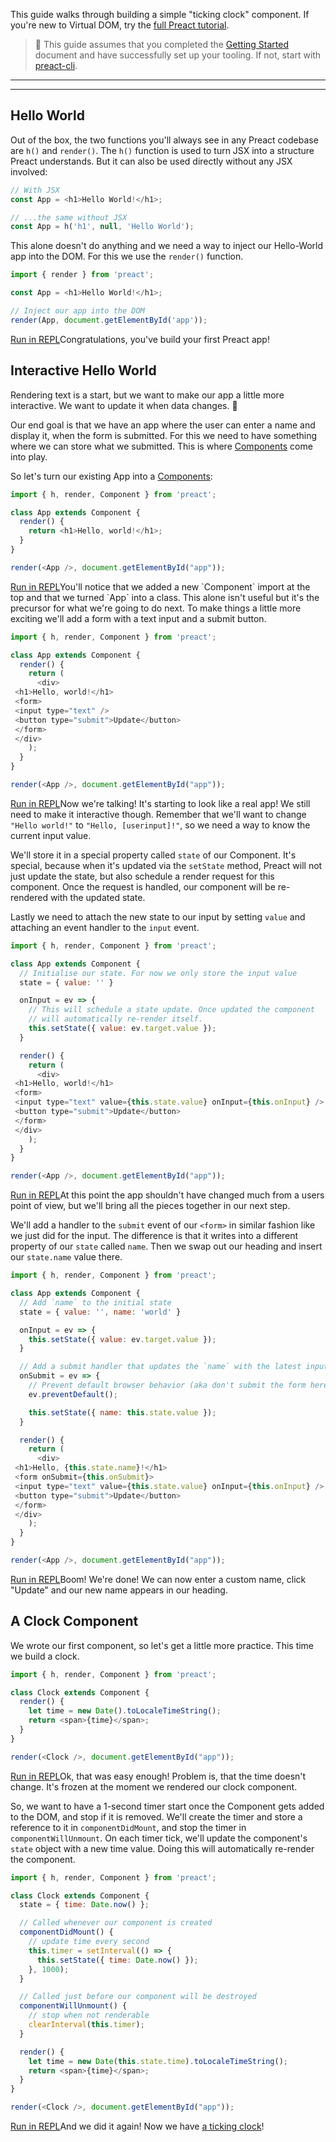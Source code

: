 This guide walks through building a simple "ticking clock" component. If you're new to Virtual DOM, try the [full Preact tutorial](https://preactjs.com/tutorial).


> :information_desk_person: This guide assumes that you completed the [Getting Started](https://preactjs.com/guide/v10/getting-started) document and have successfully set up your tooling. If not, start with [preact-cli](https://preactjs.com/guide/v10/getting-started#best-practices-powered-with-preact-cli).
> 
> 



---



---

## Hello World

Out of the box, the two functions you'll always see in any Preact codebase are `h()` and `render()`. The `h()` function is used to turn JSX into a structure Preact understands. But it can also be used directly without any JSX involved:


```javascript
// With JSX
const App = <h1>Hello World!</h1>;

// ...the same without JSX
const App = h('h1', null, 'Hello World');
```
This alone doesn't do anything and we need a way to inject our Hello-World app into the DOM. For this we use the `render()` function.


```javascript
import { render } from 'preact';

const App = <h1>Hello World!</h1>;

// Inject our app into the DOM
render(App, document.getElementById('app'));
```
[Run in REPL](https://preactjs.com/repl?code=import%20%7B%20render%20%7D%20from%20'preact'%3B%0A%0Aconst%20App%20%3D%20%3Ch1%3EHello%20World!%3C%2Fh1%3E%3B%0A%0A%2F%2F%20Inject%20our%20app%20into%20the%20DOM%0Arender(App%2C%20document.getElementById('app'))%3B)Congratulations, you've build your first Preact app!

## Interactive Hello World

Rendering text is a start, but we want to make our app a little more interactive. We want to update it when data changes. :star2:

Our end goal is that we have an app where the user can enter a name and display it, when the form is submitted. For this we need to have something where we can store what we submitted. This is where [Components](https://preactjs.com/guide/v10/components) come into play.

So let's turn our existing App into a [Components](https://preactjs.com/guide/v10/components):


```javascript
import { h, render, Component } from 'preact';

class App extends Component {
  render() {
    return <h1>Hello, world!</h1>;
  }
}

render(<App />, document.getElementById("app"));
```
[Run in REPL](https://preactjs.com/repl?code=import%20%7B%20h%2C%20render%2C%20Component%20%7D%20from%20'preact'%3B%0A%0Aclass%20App%20extends%20Component%20%7B%0A%20%20render()%20%7B%0A%20%20%20%20return%20%3Ch1%3EHello%2C%20world!%3C%2Fh1%3E%3B%0A%20%20%7D%0A%7D%0A%0Arender(%3CApp%20%2F%3E%2C%20document.getElementById(%22app%22))%3B)You'll notice that we added a new `Component` import at the top and that we turned `App` into a class. This alone isn't useful but it's the precursor for what we're going to do next. To make things a little more exciting we'll add a form with a text input and a submit button.


```javascript
import { h, render, Component } from 'preact';

class App extends Component {
  render() {
    return (
      <div>
 <h1>Hello, world!</h1>
 <form>
 <input type="text" />
 <button type="submit">Update</button>
 </form>
 </div>
    );
  }
}

render(<App />, document.getElementById("app"));
```
[Run in REPL](https://preactjs.com/repl?code=import%20%7B%20h%2C%20render%2C%20Component%20%7D%20from%20'preact'%3B%0A%0Aclass%20App%20extends%20Component%20%7B%0A%20%20render()%20%7B%0A%20%20%20%20return%20(%0A%20%20%20%20%20%20%3Cdiv%3E%0A%20%20%20%20%20%20%20%20%3Ch1%3EHello%2C%20world!%3C%2Fh1%3E%0A%20%20%20%20%20%20%20%20%3Cform%3E%0A%20%20%20%20%20%20%20%20%20%20%3Cinput%20type%3D%22text%22%20%2F%3E%0A%20%20%20%20%20%20%20%20%20%20%3Cbutton%20type%3D%22submit%22%3EUpdate%3C%2Fbutton%3E%0A%20%20%20%20%20%20%20%20%3C%2Fform%3E%0A%20%20%20%20%20%20%3C%2Fdiv%3E%0A%20%20%20%20)%3B%0A%20%20%7D%0A%7D%0A%0Arender(%3CApp%20%2F%3E%2C%20document.getElementById(%22app%22))%3B)Now we're talking! It's starting to look like a real app! We still need to make it interactive though. Remember that we'll want to change `"Hello world!"` to `"Hello, [userinput]!"`, so we need a way to know the current input value.

We'll store it in a special property called `state` of our Component. It's special, because when it's updated via the `setState` method, Preact will not just update the state, but also schedule a render request for this component. Once the request is handled, our component will be re-rendered with the updated state.

Lastly we need to attach the new state to our input by setting `value` and attaching an event handler to the `input` event.


```javascript
import { h, render, Component } from 'preact';

class App extends Component {
  // Initialise our state. For now we only store the input value
  state = { value: '' }

  onInput = ev => {
    // This will schedule a state update. Once updated the component
    // will automatically re-render itself.
    this.setState({ value: ev.target.value });
  }

  render() {
    return (
      <div>
 <h1>Hello, world!</h1>
 <form>
 <input type="text" value={this.state.value} onInput={this.onInput} />
 <button type="submit">Update</button>
 </form>
 </div>
    );
  }
}

render(<App />, document.getElementById("app"));
```
[Run in REPL](https://preactjs.com/repl?code=import%20%7B%20h%2C%20render%2C%20Component%20%7D%20from%20'preact'%3B%0A%0Aclass%20App%20extends%20Component%20%7B%0A%20%20%2F%2F%20Initialise%20our%20state.%20For%20now%20we%20only%20store%20the%20input%20value%0A%20%20state%20%3D%20%7B%20value%3A%20''%20%7D%0A%0A%20%20onInput%20%3D%20ev%20%3D%3E%20%7B%0A%20%20%20%20%2F%2F%20This%20will%20schedule%20a%20state%20update.%20Once%20updated%20the%20component%0A%20%20%20%20%2F%2F%20will%20automatically%20re-render%20itself.%0A%20%20%20%20this.setState(%7B%20value%3A%20ev.target.value%20%7D)%3B%0A%20%20%7D%0A%0A%20%20render()%20%7B%0A%20%20%20%20return%20(%0A%20%20%20%20%20%20%3Cdiv%3E%0A%20%20%20%20%20%20%20%20%3Ch1%3EHello%2C%20world!%3C%2Fh1%3E%0A%20%20%20%20%20%20%20%20%3Cform%3E%0A%20%20%20%20%20%20%20%20%20%20%3Cinput%20type%3D%22text%22%20value%3D%7Bthis.state.value%7D%20onInput%3D%7Bthis.onInput%7D%20%2F%3E%0A%20%20%20%20%20%20%20%20%20%20%3Cbutton%20type%3D%22submit%22%3EUpdate%3C%2Fbutton%3E%0A%20%20%20%20%20%20%20%20%3C%2Fform%3E%0A%20%20%20%20%20%20%3C%2Fdiv%3E%0A%20%20%20%20)%3B%0A%20%20%7D%0A%7D%0A%0Arender(%3CApp%20%2F%3E%2C%20document.getElementById(%22app%22))%3B)At this point the app shouldn't have changed much from a users point of view, but we'll bring all the pieces together in our next step.

We'll add a handler to the `submit` event of our `<form>` in similar fashion like we just did for the input. The difference is that it writes into a different property of our `state` called `name`. Then we swap out our heading and insert our `state.name` value there.


```javascript
import { h, render, Component } from 'preact';

class App extends Component {
  // Add `name` to the initial state
  state = { value: '', name: 'world' }

  onInput = ev => {
    this.setState({ value: ev.target.value });
  }

  // Add a submit handler that updates the `name` with the latest input value
  onSubmit = ev => {
    // Prevent default browser behavior (aka don't submit the form here)
    ev.preventDefault();

    this.setState({ name: this.state.value });
  }

  render() {
    return (
      <div>
 <h1>Hello, {this.state.name}!</h1>
 <form onSubmit={this.onSubmit}>
 <input type="text" value={this.state.value} onInput={this.onInput} />
 <button type="submit">Update</button>
 </form>
 </div>
    );
  }
}

render(<App />, document.getElementById("app"));
```
[Run in REPL](https://preactjs.com/repl?code=import%20%7B%20h%2C%20render%2C%20Component%20%7D%20from%20'preact'%3B%0A%0Aclass%20App%20extends%20Component%20%7B%0A%20%20%2F%2F%20Add%20%60name%60%20to%20the%20initial%20state%0A%20%20state%20%3D%20%7B%20value%3A%20''%2C%20name%3A%20'world'%20%7D%0A%0A%20%20onInput%20%3D%20ev%20%3D%3E%20%7B%0A%20%20%20%20this.setState(%7B%20value%3A%20ev.target.value%20%7D)%3B%0A%20%20%7D%0A%0A%20%20%2F%2F%20Add%20a%20submit%20handler%20that%20updates%20the%20%60name%60%20with%20the%20latest%20input%20value%0A%20%20onSubmit%20%3D%20ev%20%3D%3E%20%7B%0A%20%20%20%20%2F%2F%20Prevent%20default%20browser%20behavior%20(aka%20don't%20submit%20the%20form%20here)%0A%20%20%20%20ev.preventDefault()%3B%0A%0A%20%20%20%20this.setState(%7B%20name%3A%20this.state.value%20%7D)%3B%0A%20%20%7D%0A%0A%20%20render()%20%7B%0A%20%20%20%20return%20(%0A%20%20%20%20%20%20%3Cdiv%3E%0A%20%20%20%20%20%20%20%20%3Ch1%3EHello%2C%20%7Bthis.state.name%7D!%3C%2Fh1%3E%0A%20%20%20%20%20%20%20%20%3Cform%20onSubmit%3D%7Bthis.onSubmit%7D%3E%0A%20%20%20%20%20%20%20%20%20%20%3Cinput%20type%3D%22text%22%20value%3D%7Bthis.state.value%7D%20onInput%3D%7Bthis.onInput%7D%20%2F%3E%0A%20%20%20%20%20%20%20%20%20%20%3Cbutton%20type%3D%22submit%22%3EUpdate%3C%2Fbutton%3E%0A%20%20%20%20%20%20%20%20%3C%2Fform%3E%0A%20%20%20%20%20%20%3C%2Fdiv%3E%0A%20%20%20%20)%3B%0A%20%20%7D%0A%7D%0A%0Arender(%3CApp%20%2F%3E%2C%20document.getElementById(%22app%22))%3B)Boom! We're done! We can now enter a custom name, click "Update" and our new name appears in our heading.

## A Clock Component

We wrote our first component, so let's get a little more practice. This time we build a clock.


```javascript
import { h, render, Component } from 'preact';

class Clock extends Component {
  render() {
    let time = new Date().toLocaleTimeString();
    return <span>{time}</span>;
  }
}

render(<Clock />, document.getElementById("app"));
```
[Run in REPL](https://preactjs.com/repl?code=import%20%7B%20h%2C%20render%2C%20Component%20%7D%20from%20'preact'%3B%0A%0Aclass%20Clock%20extends%20Component%20%7B%0A%20%20render()%20%7B%0A%20%20%20%20let%20time%20%3D%20new%20Date().toLocaleTimeString()%3B%0A%20%20%20%20return%20%3Cspan%3E%7Btime%7D%3C%2Fspan%3E%3B%0A%20%20%7D%0A%7D%0A%0Arender(%3CClock%20%2F%3E%2C%20document.getElementById(%22app%22))%3B)Ok, that was easy enough! Problem is, that the time doesn't change. It's frozen at the moment we rendered our clock component.

So, we want to have a 1-second timer start once the Component gets added to the DOM, and stop if it is removed. We'll create the timer and store a reference to it in `componentDidMount`, and stop the timer in `componentWillUnmount`. On each timer tick, we'll update the component's `state` object with a new time value. Doing this will automatically re-render the component.


```javascript
import { h, render, Component } from 'preact';

class Clock extends Component {
  state = { time: Date.now() };

  // Called whenever our component is created
  componentDidMount() {
    // update time every second
    this.timer = setInterval(() => {
      this.setState({ time: Date.now() });
    }, 1000);
  }

  // Called just before our component will be destroyed
  componentWillUnmount() {
    // stop when not renderable
    clearInterval(this.timer);
  }

  render() {
    let time = new Date(this.state.time).toLocaleTimeString();
    return <span>{time}</span>;
  }
}

render(<Clock />, document.getElementById("app"));
```
[Run in REPL](https://preactjs.com/repl?code=import%20%7B%20h%2C%20render%2C%20Component%20%7D%20from%20'preact'%3B%0A%0Aclass%20Clock%20extends%20Component%20%7B%0A%20%20state%20%3D%20%7B%20time%3A%20Date.now()%20%7D%3B%0A%0A%20%20%2F%2F%20Called%20whenever%20our%20component%20is%20created%0A%20%20componentDidMount()%20%7B%0A%20%20%20%20%2F%2F%20update%20time%20every%20second%0A%20%20%20%20this.timer%20%3D%20setInterval(()%20%3D%3E%20%7B%0A%20%20%20%20%20%20this.setState(%7B%20time%3A%20Date.now()%20%7D)%3B%0A%20%20%20%20%7D%2C%201000)%3B%0A%20%20%7D%0A%0A%20%20%2F%2F%20Called%20just%20before%20our%20component%20will%20be%20destroyed%0A%20%20componentWillUnmount()%20%7B%0A%20%20%20%20%2F%2F%20stop%20when%20not%20renderable%0A%20%20%20%20clearInterval(this.timer)%3B%0A%20%20%7D%0A%0A%20%20render()%20%7B%0A%20%20%20%20let%20time%20%3D%20new%20Date(this.state.time).toLocaleTimeString()%3B%0A%20%20%20%20return%20%3Cspan%3E%7Btime%7D%3C%2Fspan%3E%3B%0A%20%20%7D%0A%7D%0A%0Arender(%3CClock%20%2F%3E%2C%20document.getElementById(%22app%22))%3B)And we did it again! Now we have [a ticking clock](https://jsfiddle.net/developit/u9m5x0L7/embedded/result,js/)!




